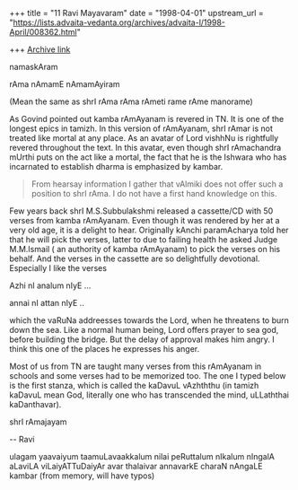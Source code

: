 +++
title = "11 Ravi Mayavaram"
date = "1998-04-01"
upstream_url = "https://lists.advaita-vedanta.org/archives/advaita-l/1998-April/008362.html"

+++
[Archive link](https://lists.advaita-vedanta.org/archives/advaita-l/1998-April/008362.html)

namaskAram

rAma nAmamE nAmamAyiram

(Mean the same as shrI rAma rAma rAmeti rame rAme manorame)

As Govind pointed out kamba rAmAyanam is revered in TN. It is one of
the longest epics in tamizh. In this version of rAmAyanam, shrI rAmar
is not treated like mortal at any place. As an avatar of Lord vishhNu
is rightfully revered throughout the text.   In this avatar, even
though shrI rAmachandra mUrthi puts on the act like a mortal, the fact
that he is the Ishwara who has incarnated  to establish dharma is
emphasized by kambar.

>From hearsay information I gather that vAlmiki does not offer such a
position to shrI rAma. I do not have a first hand knowledge on this.

Few years back shrI M.S.Subbulakshmi released a cassette/CD with 50
verses from kamba rAmAyanam. Even though it was rendered by her at a
very old age, it is a delight to hear. Originally kAnchi paramAcharya
told her that he will pick the verses, latter to due to failing health
he asked Judge M.M.Ismail ( an authority of kamba rAmAyanam) to pick
the verses on his behalf. And the verses in the cassette are so
delightfully  devotional. Especially I like the verses

Azhi nI analum nIyE ...

annai nI attan nIyE ..

which the vaRuNa addreesses towards the Lord, when he threatens to
burn down the sea. Like a normal human being, Lord offers prayer to
sea god, before building the bridge. But the delay of approval  makes
him angry. I think this one of the places he expresses his anger.


Most of us from TN are taught many verses from
this rAmAyanam in schools and some verses had to be memorized too.
The one I typed below is the first stanza, which is called the
kaDavuL vAzhththu  (in tamizh kaDavuL mean God, literally one who has
transcended the mind, uLLaththai kaDanthavar).

shrI rAmajayam

--
Ravi


ulagam yaavaiyum taamuLavaakkalum
nilai peRuttalum nIkalum nIngalA
aLaviLA viLaiyATTuDaiyAr avar thalaivar
annavarkE charaN nAngaLE
                                kambar
                                        (from memory, will have typos)

